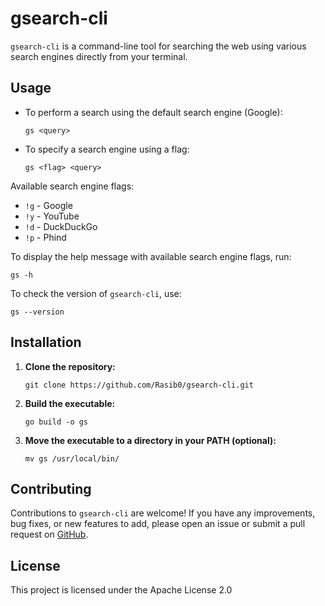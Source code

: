 # gsearch-cli

`gsearch-cli` is a command-line tool for searching the web using various search engines directly from your terminal.

## Usage

- To perform a search using the default search engine (Google):

   ```
   gs <query>
   ```

- To specify a search engine using a flag:

   ```
   gs <flag> <query>
   ```

Available search engine flags:

- `!g` - Google
- `!y` - YouTube
- `!d` - DuckDuckGo
- `!p` - Phind

To display the help message with available search engine flags, run:

```
gs -h
```

To check the version of `gsearch-cli`, use:

```
gs --version
```

## Installation

1. **Clone the repository:**

   ```
   git clone https://github.com/Rasib0/gsearch-cli.git
   ```

2. **Build the executable:**

   ```
   go build -o gs
   ```

3. **Move the executable to a directory in your PATH (optional):**

   ```
   mv gs /usr/local/bin/
   ```

## Contributing

Contributions to `gsearch-cli` are welcome! If you have any improvements, bug fixes, or new features to add, please open an issue or submit a pull request on [GitHub](https://github.com/Rasib0/gsearch-cli).

## License

This project is licensed under the Apache License 2.0
